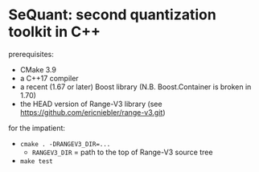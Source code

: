 SeQuant: second quantization toolkit in C++
===========================================

prerequisites:
  * CMake 3.9
  * a C++17 compiler
  * a recent (1.67 or later) Boost library (N.B. Boost.Container is broken in 1.70)
  * the HEAD version of Range-V3 library (see https://github.com/ericniebler/range-v3.git)

for the impatient:
  * `cmake . -DRANGEV3_DIR=...`
    * `RANGEV3_DIR` = path to the top of Range-V3 source tree
  * `make test`

